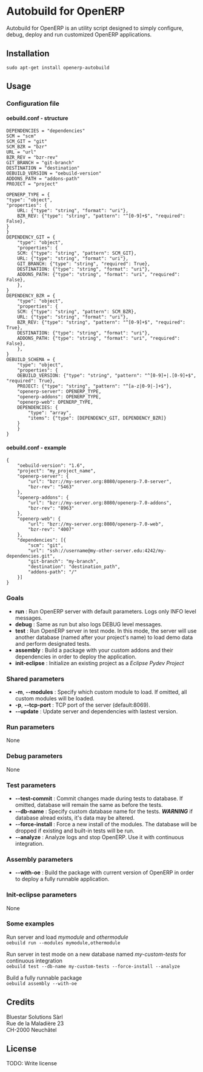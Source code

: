 # Autobuild for OpenERP

Autobuild for OpenERP is an utility script designed to simply configure, debug, deploy and run customized OpenERP applications.

## Installation

`sudo apt-get install openerp-autobuild`

## Usage

### Configuration file

#### oebuild.conf - structure

	DEPENDENCIES = "dependencies"
	SCM = "scm"
	SCM_GIT = "git"
	SCM_BZR = "bzr"
	URL = "url"
	BZR_REV = "bzr-rev"
	GIT_BRANCH = "git-branch"
	DESTINATION = "destination"
	OEBUILD_VERSION = "oebuild-version"
	ADDONS_PATH = "addons-path"
	PROJECT = "project"

	OPENERP_TYPE = {
	"type": "object",
	"properties": {
	    URL: {"type": "string", "format": "uri"},
	    BZR_REV: {"type": "string", "pattern": "^[0-9]+$", "required": False},
	}
	}
	DEPENDENCY_GIT = {
	    "type": "object",
	    "properties": {
		SCM: {"type": "string", "pattern": SCM_GIT},
		URL: {"type": "string", "format": "uri"},
		GIT_BRANCH: {"type": "string", "required": True},
		DESTINATION: {"type": "string", "format": "uri"},
		ADDONS_PATH: {"type": "string", "format": "uri", "required": False},
	    },
	}
	DEPENDENCY_BZR = {
	    "type": "object",
	    "properties": {
		SCM: {"type": "string", "pattern": SCM_BZR},
		URL: {"type": "string", "format": "uri"},
		BZR_REV: {"type": "string", "pattern": "^[0-9]+$", "required": True},
		DESTINATION: {"type": "string", "format": "uri"},
		ADDONS_PATH: {"type": "string", "format": "uri", "required": False},
	    },
	}
	OEBUILD_SCHEMA = {
	    "type": "object",
	    "properties": {
		OEBUILD_VERSION: {"type": "string", "pattern": "^[0-9]+|.[0-9]+$", "required": True},
		PROJECT: {"type": "string", "pattern": "^[a-z|0-9|-]+$"},
		"openerp-server": OPENERP_TYPE,
		"openerp-addons": OPENERP_TYPE,
		"openerp-web": OPENERP_TYPE,
		DEPENDENCIES: {
		    "type": "array",
		    "items": {"type": [DEPENDENCY_GIT, DEPENDENCY_BZR]}
		}
	    }
	}
	
#### oebuild.conf - example

	{
		"oebuild-version": "1.6",
		"project": "my_project_name",
		"openerp-server": {
			"url": "bzr://my-server.org:8080/openerp-7.0-server",
			"bzr-rev": "5463"
		},
		"openerp-addons": {
			"url": "bzr://my-server.org:8080/openerp-7.0-addons",
			"bzr-rev": "8963"
		},
		"openerp-web": {
			"url": "bzr://my-server.org:8080/openerp-7.0-web",
			"bzr-rev": "4007"
		},
		"dependencies": [{
			"scm": "git",
			"url": "ssh://username@my-other-server.edu:4242/my-dependencies.git",
			"git-branch": "my-branch",
			"destination": "destination_path",
			"addons-path": "/"
		}]
	}

### Goals

* **run** : Run OpenERP server with default parameters. Logs only INFO level messages.
* **debug** : Same as run but also logs DEBUG level messages.
* **test** : Run OpenERP server in test mode. In this mode, the server will use another database (named after your project's name) to load demo data and perform designated tests.
* **assembly** : Build a package with your custom addons and their dependencies in order to deploy the application.
* **init-eclipse** : Initialize an existing project as a _Eclipse Pydev Project_

### Shared parameters

* **-m**, **--modules** : Specify which custom module to load. If omitted, all custom modules will be loaded.
* **-p**, **--tcp-port** : TCP port of the server (default:8069).
* **--update** : Update server and dependencies with lastest version.

### Run parameters

None

### Debug parameters

None

### Test parameters

* **--test-commit** : Commit changes made during tests to database. If omitted, database will remain the same as before the tests.
* **--db-name** : Specify custom database name for the tests. ***WARNING*** if database alread exists, it's data may be altered.
* **--force-install** : Force a new install of the modules. The database will be dropped if existing and built-in tests will be run.
* **--analyze** : Analyze logs and stop OpenERP. Use it with continuous integration.

### Assembly parameters

* **--with-oe** : Build the package with current version of OpenERP in order to deploy a fully runnable application.

### Init-eclipse parameters

None

### Some examples

Run server and load _mymodule_ and _othermodule_  
`oebuild run --modules mymodule,othermodule`

Run server in test mode on a new database named _my-custom-tests_ for continuous integration  
`oebuild test --db-name my-custom-tests --force-install --analyze`

Build a fully runnable package  
`oebuild assembly --with-oe`

## Credits

Bluestar Solutions Sàrl  
Rue de la Maladière 23  
CH-2000 Neuchâtel

## License

TODO: Write license
